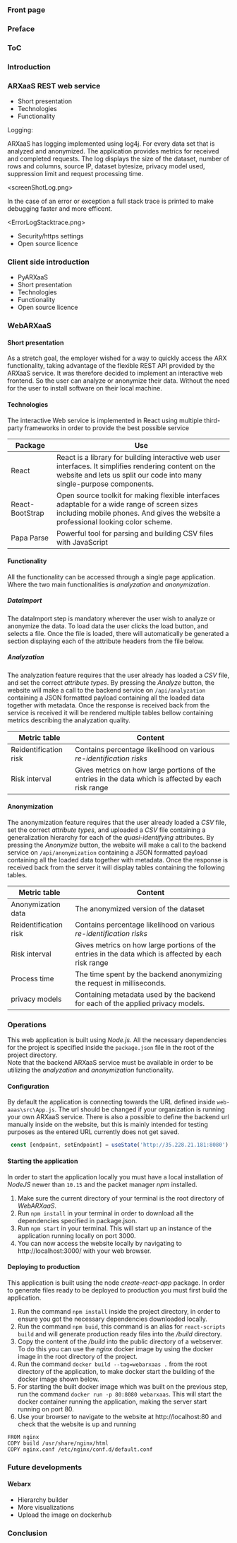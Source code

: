 ### Front page

### Preface

### ToC

### Introduction

### ARXaaS REST web service

- Short presentation
- Technologies
- Functionality

Logging:

ARXaaS has logging implemented using log4j. For every data set that is analyzed and anonymized. The application provides metrics for received and completed requests. The log displays the size of the dataset, number of rows and columns, source IP, dataset bytesize, privacy model used, suppression limit and request processing time.

<screenShotLog.png>

In the case of an error or exception a full stack trace is printed to make debugging faster and more efficent.

<ErrorLogStacktrace.png>

- Security/https settings
- Open source licence

### Client side introduction

- PyARXaaS
- Short presentation
- Technologies
- Functionality
- Open source licence

### WebARXaaS

#### Short presentation

As a stretch goal, the employer wished for a way to quickly access the ARX functionality, taking advantage of the flexible REST API provided by the ARXaaS service. It was therefore decided to implement an interactive web frontend. So the user can analyze or anonymize their data. Without the need for the user to install software on their local machine.

#### Technologies

The interactive Web service is implemented in React using multiple third-party frameworks in order to provide the best possible service

| Package     | Use                                                                                                                   |
| ------------| --------------------------------------------------------------------------------------------------------------------- |
| React       | React is a library for building interactive web user interfaces. It simplifies rendering content on the website and lets us split our code into many single-purpose components. |
| React-BootStrap | Open source toolkit for making flexible interfaces adaptable for a wide range of screen sizes including mobile phones. And gives the website a professional looking color scheme. |
| Papa Parse  | Powerful tool for parsing and building CSV files with JavaScript                                                      |

#### Functionality

All the functionality can be accessed through a single page application.
Where the two main functionalities is *analyzation* and *anonymization*.

##### DataImport

The dataImport step is mandatory wherever the user wish to analyze or anonymize the data.
To load data the user clicks the load button, and selects a file.
Once the file is loaded, there will automatically be generated a section displaying each of the attribute headers from the file below.

##### Analyzation

The analyzation feature requires that the user already has loaded a *CSV* file, and set the correct *attribute types*.
By pressing the *Analyze* button, the website will make a call to the backend service on `/api/analyzation` containing a JSON formatted payload containing all the loaded data together with metadata.
Once the response is received back from the service is received it will be rendered multiple tables bellow containing metrics describing the analyzation quality.

| Metric table          | Content                                                                                             |
| --------------------- | --------------------------------------------------------------------------------------------------- |
| Reidentification risk | Contains percentage likelihood on various *re-identification risks*                                 |
| Risk interval         | Gives metrics on how large portions of the entries in the data which is affected by each risk range |

#### Anonymization

The anonymization feature requires that the user already loaded a *CSV* file, set the correct *attribute types*, and uploaded a *CSV* file containing a generalization hierarchy for each of the *quasi-identifying* attributes.
By pressing the *Anonymize* button, the website will make a call to the backend service on `/api/anonymization` containing a JSON formatted payload containing all the loaded data together with metadata.
Once the response is received back from the server it will display tables containing the following tables.

| Metric table          | Content                                                                                             |
| --------------------- | --------------------------------------------------------------------------------------------------- |
| Anonymization data    | The anonymized version of the dataset                                                               |
| Reidentification risk | Contains percentage likelihood on various *re-identification risks*                                 |
| Risk interval         | Gives metrics on how large portions of the entries in the data which is affected by each risk range |
| Process time          | The time spent by the backend anonymizing the request in milliseconds.                              |
| privacy models        | Containing metadata used by the backend for each of the applied privacy models.                     |

### Operations

This web application is built using *Node.js*. All the necessary dependencies for the project is specified inside the `package.json` file in the root of the project directory.  
Note that the backend ARXaaS service must be available in order to be utilizing the *analyzation* and *anonymization* functionality.

#### Configuration

 By default the application is connecting towards the URL defined inside `web-aaas\src\App.js`. The url should be changed if your organization is running your own ARXaaS service. There is also a possible to define the backend url manually inside on the website, but this is mainly intended for testing purposes as the entered URL currently does not get saved.

 ```javascript
  const [endpoint, setEndpoint] = useState('http://35.228.21.181:8080')
 ```

#### Starting the application

In order to start the application locally you must have a local installation of *NodeJS* newer than `10.15` and the packet manager *npm* installed.

1. Make sure the current directory of your terminal is the root directory of *WebARXaaS*.
2. Run `npm install` in your terminal in order to download all the dependencies specified in package.json.
3. Run `npm start` in your terminal. This will start up an instance of the application running locally on port 3000.
4. You can now access the website locally by navigating to http://localhost:3000/ with your web browser.

#### Deploying to production

This application is built using the node *create-react-app* package.
In order to generate files ready to be deployed to production you must first build the application.

1. Run the command `npm install` inside the project directory, in order to ensure you got the necessary dependencies downloaded locally.
2. Run the command `npm buid`, this command is an alias for `react-scripts build` and will generate production ready files into the */build* directory.
3. Copy the content of the */build* into the public directory of a webserver. To do this you can use the *nginx* docker image by using the docker image in the root directory of the project.
4. Run the command `docker build --tag=webarxaas .` from the root directory of the application, to make docker start the building of the docker image shown below.
5. For starting the built docker image which was built on the previous step, run the command `docker run -p 80:8080 webarxaas`. This will start the docker container running the application, making the server start running on port 80.
6. Use your browser to navigate to the website at http://localhost:80 and check that the website is up and running

```Docker
FROM nginx
COPY build /usr/share/nginx/html
COPY nginx.conf /etc/nginx/conf.d/default.conf
```

### Future developments

#### Webarx
- Hierarchy builder
- More visualizations
- Upload the image on dockerhub

### Conclusion

